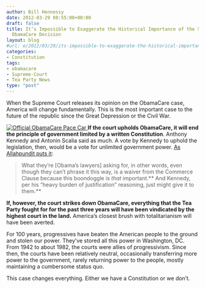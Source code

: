 ```yaml
---
author: Bill Hennessy
date: 2012-03-29 08:55:00+00:00
draft: false
title: It’s Impossible to Exaggerate the Historical Importance of the Supreme Court’s
  ObamaCare Decision
layout: blog
#url: e/2012/03/29/its-impossible-to-exaggerate-the-historical-importance-of-the-supreme-courts-obamacare-decision/
categories:
- Constitution
tags:
- obamacare
- Supreme-Court
- Tea Party News
type: "post"
---
```


When the Supreme Court releases its opinion on the ObamaCare case, America will change fundamentally. This is the most important case to the future of the republic since the Great Depression or the Civil War.

 

[![Official ObamaCare Pace Car](https://ludicrite.files.wordpress.com/2012/04/obamacare-pace-car_thumb.jpg)
](https://ludicrite.files.wordpress.com/2012/04/obamacare-pace-car.jpg) **If the court upholds ObamaCare, it will end the principle of government limited by a written Constitution**. Anthony Kennedy and Antonin Scalia said as much. A vote by Kennedy to uphold the legislation, then, would be a vote for unlimited government power. [As Allahpundit puts it](https://hotair.com/archives/2012/03/28/paul-clement-whats-at-stake-here-is-the-basic-nature-of-our-government/):

 

>   
> 
> What they’re [Obama’s lawyers] asking for, in other words, even though they can’t phrase it this way, is a waiver from the Commerce Clause because this boondoggle is _that_ important.** And Kennedy, per his “heavy burden of justification” reasoning, just might give it to them.**
> 
> 

 

**If, however, the court strikes down ObamaCare, everything that the Tea Party fought for for the past three years will have been vindicated by the highest court in the land.** America’s closest brush with totalitarianism will have been averted. 

 

For 100 years, progressives have beaten the American people to the ground and stolen our power. They’ve stored all this power in Washington, DC. From 1942 to about 1982, the courts were allies of progressivism. Since then, the courts have been relatively neutral, occasionally transferring more power to the government, rarely returning power to the people, mostly maintaining a cumbersome status quo.

 

This case changes everything. Either we have a Constitution or we don’t. 
